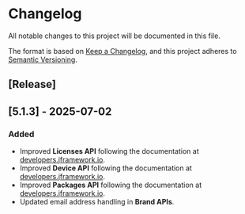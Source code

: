 # Changelog

All notable changes to this project will be documented in this file.

The format is based on [Keep a Changelog](https://keepachangelog.com/en/1.0.0/),
and this project adheres to [Semantic Versioning](https://semver.org/spec/v2.0.0.html).

## [Release]

## [5.1.3] - 2025-07-02

### Added

-   Improved **Licenses API** following the documentation at [developers.jframework.io](https://developers.jframework.io).
-   Improved **Device API** following the documentation at [developers.jframework.io](https://developers.jframework.io).
-   Improved **Packages API** following the documentation at [developers.jframework.io](https://developers.jframework.io).
-   Updated email address handling in **Brand APIs**.



